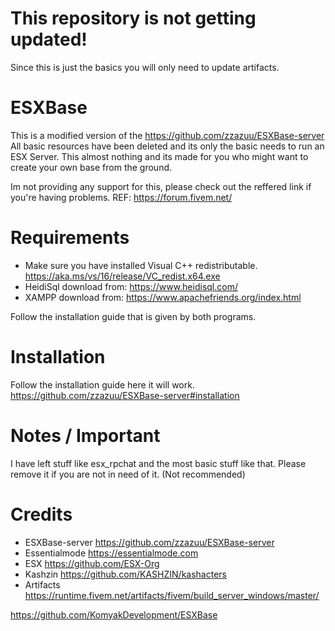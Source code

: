 # This repository is not getting updated!
Since this is just the basics you will only need to update artifacts.

# ESXBase
This is a modified version of the https://github.com/zzazuu/ESXBase-server
All basic resources have been deleted and its only the basic needs to run an ESX Server.
This almost nothing and its made for you who might want to create your own base from the ground.

Im not providing any support for this, please check out the reffered link if you're having problems. REF: https://forum.fivem.net/

# Requirements
- Make sure you have installed Visual C++ redistributable. https://aka.ms/vs/16/release/VC_redist.x64.exe
- HeidiSql download from: https://www.heidisql.com/
- XAMPP download from: https://www.apachefriends.org/index.html

Follow the installation guide that is given by both programs.

# Installation
Follow the installation guide here it will work. https://github.com/zzazuu/ESXBase-server#installation

# Notes / Important
I have left stuff like esx_rpchat and the most basic stuff like that.
Please remove it if you are not in need of it. (Not recommended)

# Credits

- ESXBase-server https://github.com/zzazuu/ESXBase-server
- Essentialmode https://essentialmode.com
- ESX https://github.com/ESX-Org
- Kashzin https://github.com/KASHZIN/kashacters 
- Artifacts https://runtime.fivem.net/artifacts/fivem/build_server_windows/master/

https://github.com/KomyakDevelopment/ESXBase
